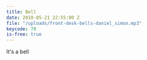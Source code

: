 ```yaml
---
title: Bell
date: 2018-05-21 22:55:00 Z
file: "/uploads/front-desk-bells-daniel_simon.mp3"
keycode: 70
is-free: true
---
```


It's a bell